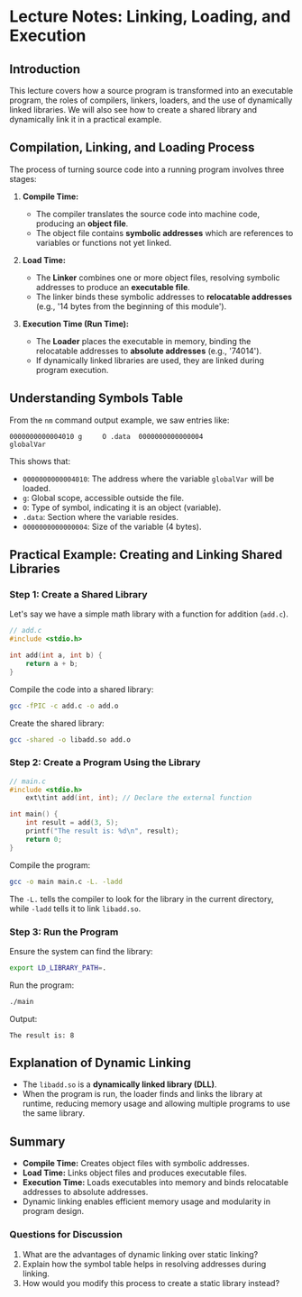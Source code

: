 # Lecture Notes: Linking, Loading, and Execution

## Introduction
This lecture covers how a source program is transformed into an executable program, the roles of compilers, linkers, loaders, and the use of dynamically linked libraries. We will also see how to create a shared library and dynamically link it in a practical example.

## Compilation, Linking, and Loading Process
The process of turning source code into a running program involves three stages:
1. **Compile Time:**
   - The compiler translates the source code into machine code, producing an **object file**.
   - The object file contains **symbolic addresses** which are references to variables or functions not yet linked.

2. **Load Time:**
   - The **Linker** combines one or more object files, resolving symbolic addresses to produce an **executable file**.
   - The linker binds these symbolic addresses to **relocatable addresses** (e.g., '14 bytes from the beginning of this module').

3. **Execution Time (Run Time):**
   - The **Loader** places the executable in memory, binding the relocatable addresses to **absolute addresses** (e.g., '74014').
   - If dynamically linked libraries are used, they are linked during program execution.

## Understanding Symbols Table
From the `nm` command output example, we saw entries like:
```
0000000000004010 g     O .data  0000000000000004              globalVar
```
This shows that:
- `0000000000004010`: The address where the variable `globalVar` will be loaded.
- `g`: Global scope, accessible outside the file.
- `O`: Type of symbol, indicating it is an object (variable).
- `.data`: Section where the variable resides.
- `0000000000000004`: Size of the variable (4 bytes).

## Practical Example: Creating and Linking Shared Libraries

### Step 1: Create a Shared Library
Let's say we have a simple math library with a function for addition (`add.c`).

```c
// add.c
#include <stdio.h>

int add(int a, int b) {
    return a + b;
}
```
Compile the code into a shared library:
```bash
gcc -fPIC -c add.c -o add.o
```
Create the shared library:
```bash
gcc -shared -o libadd.so add.o
```

### Step 2: Create a Program Using the Library
```c
// main.c
#include <stdio.h>
	ext\tint add(int, int); // Declare the external function

int main() {
    int result = add(3, 5);
    printf("The result is: %d\n", result);
    return 0;
}
```
Compile the program:
```bash
gcc -o main main.c -L. -ladd
```
The `-L.` tells the compiler to look for the library in the current directory, while `-ladd` tells it to link `libadd.so`.

### Step 3: Run the Program
Ensure the system can find the library:
```bash
export LD_LIBRARY_PATH=.
```
Run the program:
```bash
./main
```
Output:
```
The result is: 8
```

## Explanation of Dynamic Linking
- The `libadd.so` is a **dynamically linked library (DLL)**.
- When the program is run, the loader finds and links the library at runtime, reducing memory usage and allowing multiple programs to use the same library.

## Summary
- **Compile Time:** Creates object files with symbolic addresses.
- **Load Time:** Links object files and produces executable files.
- **Execution Time:** Loads executables into memory and binds relocatable addresses to absolute addresses.
- Dynamic linking enables efficient memory usage and modularity in program design.

### Questions for Discussion
1. What are the advantages of dynamic linking over static linking?
2. Explain how the symbol table helps in resolving addresses during linking.
3. How would you modify this process to create a static library instead?

